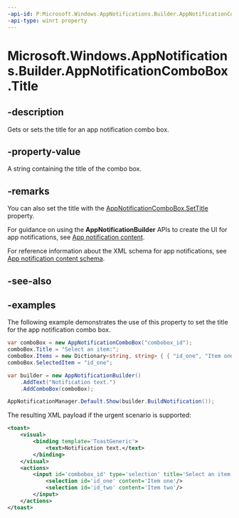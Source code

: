 ```yaml
---
-api-id: P:Microsoft.Windows.AppNotifications.Builder.AppNotificationComboBox.Title
-api-type: winrt property
---
```


# Microsoft.Windows.AppNotifications.Builder.AppNotificationComboBox.Title

<!--
public string Title { get; set; }
-->


## -description

Gets or sets the title for an app notification combo box.

## -property-value

A string containing the title of the combo box.

## -remarks

You can also set the title with the [AppNotificationComboBox.SetTitle](xref:Microsoft.Windows.AppNotifications.Builder.AppNotificationComboBox.SetTitle(System.String)) property.

For guidance on using the **AppNotificationBuilder** APIs to create the UI for app notifications, see [App notification content](/windows/apps/design/shell/tiles-and-notifications/adaptive-interactive-toasts).

For reference information about the XML schema for app notifications, see [App notification content schema](/windows/apps/design/shell/tiles-and-notifications/toast-schema).

## -see-also

## -examples

The following example demonstrates the use of this property to set the title for the app notification combo box.

```csharp
var comboBox = new AppNotificationComboBox("combobox_id");
comboBox.Title = "Select an item:";
comboBox.Items = new Dictionary<string, string> { { "id_one", "Item one" }, { "id_two", "Item two" } };
comboBox.SelectedItem = "id_one";

var builder = new AppNotificationBuilder()
    .AddText("Notification text.")
    .AddComboBox(comboBox);

AppNotificationManager.Default.Show(builder.BuildNotification());
```

The resulting XML payload if the urgent scenario is supported:

```xml
<toast>
    <visual>
        <binding template='ToastGeneric'>
            <text>Notification text.</text>
        </binding>
    </visual>
    <actions>
        <input id='combobox_id' type='selection' title='Select an item:' defaultInput='id_one'>
            <selection id='id_one' content='Item one'/>
            <selection id='id_two' content='Item two'/>
        </input>
    </actions>
</toast>
```


